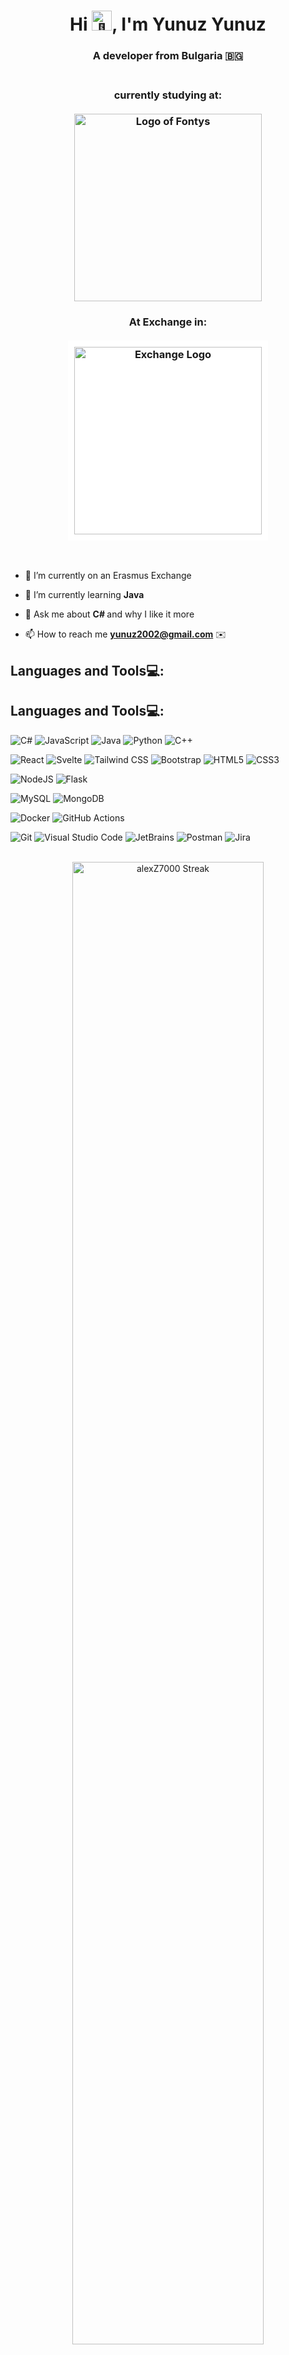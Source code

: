 <h1 align="center">Hi <img src="https://github.com/alexZ7000/alexZ7000/assets/78627928/2c5881c7-3bb1-41c9-953c-deccd387e09f" alt="👋" width="32" height="32">, I'm Yunuz Yunuz</h1>
<h3 align="center">A developer from Bulgaria 🇧🇬 <br><br>
<h3 align="center"> currently studying at: <br><br>
<img src="https://upload.wikimedia.org/wikipedia/commons/5/54/Logo_of_Fontys_University_of_Applied_Sciences.png" alt="Logo of Fontys" width="300"/> </h3>

<h3 align="center"> At Exchange in: <br><br>
<div style="background-color:white; display:inline-block; padding:10px;">
  <img src="https://upload.wikimedia.org/wikipedia/ca/4/48/Logo_URV.png" alt="Exchange Logo" width="300"/>
</div> </h3>
<br>

- 🔭 I’m currently on an Erasmus Exchange

- 🌱 I’m currently learning **Java**

- 💬 Ask me about <strong>C# </strong> and why I like it more

- 📫 How to reach me **yunuz2002@gmail.com** ✉️

<h2 align="left">Languages and Tools💻:</h2>

<h2 align="left">Languages and Tools💻:</h2>

<!-- Programming Languages -->
![C#](https://img.shields.io/badge/c%23-%23239120.svg?style=for-the-badge&logo=c-sharp&logoColor=white)
![JavaScript](https://img.shields.io/badge/javascript-%23323330.svg?style=for-the-badge&logo=javascript&logoColor=%23F7DF1E)
![Java](https://img.shields.io/badge/java-%23ED8B00.svg?style=for-the-badge&logo=java&logoColor=white)
![Python](https://img.shields.io/badge/python-3670A0?style=for-the-badge&logo=python&logoColor=ffdd54)
![C++](https://img.shields.io/badge/c++-%2300599C.svg?style=for-the-badge&logo=c%2B%2B&logoColor=white)

<!-- Frontend Frameworks & Libraries -->
![React](https://img.shields.io/badge/react-%2320232a.svg?style=for-the-badge&logo=react&logoColor=%2361DAFB)
![Svelte](https://img.shields.io/badge/svelte-%23FF3E00.svg?style=for-the-badge&logo=svelte&logoColor=white)
![Tailwind CSS](https://img.shields.io/badge/tailwindcss-%2338B2AC.svg?style=for-the-badge&logo=tailwind-css&logoColor=white)
![Bootstrap](https://img.shields.io/badge/bootstrap-%23563D7C.svg?style=for-the-badge&logo=bootstrap&logoColor=white)
![HTML5](https://img.shields.io/badge/html5-%23E34F26.svg?style=for-the-badge&logo=html5&logoColor=white)
![CSS3](https://img.shields.io/badge/css3-%231572B6.svg?style=for-the-badge&logo=css3&logoColor=white)

<!-- Backend / Server-Side -->
![NodeJS](https://img.shields.io/badge/node.js-6DA55F?style=for-the-badge&logo=node.js&logoColor=white)
![Flask](https://img.shields.io/badge/flask-%23000.svg?style=for-the-badge&logo=flask&logoColor=white)

<!-- Databases -->
![MySQL](https://img.shields.io/badge/mysql-%2300f.svg?style=for-the-badge&logo=mysql&logoColor=white)
![MongoDB](https://img.shields.io/badge/MongoDB-%234ea94b.svg?style=for-the-badge&logo=mongodb&logoColor=white)

<!-- DevOps / CI/CD -->
![Docker](https://img.shields.io/badge/docker-%230db7ed.svg?style=for-the-badge&logo=docker&logoColor=white)
![GitHub Actions](https://img.shields.io/badge/github_actions-%232671E5.svg?style=for-the-badge&logo=github-actions&logoColor=white)

<!-- Tools / IDEs -->
![Git](https://img.shields.io/badge/git-%23F05033.svg?style=for-the-badge&logo=git&logoColor=white)
![Visual Studio Code](https://img.shields.io/badge/Visual_Studio_Code-0078d7.svg?style=for-the-badge&logo=visual-studio-code&logoColor=white)
![JetBrains](https://img.shields.io/badge/JetBrains-%23000000.svg?style=for-the-badge&logo=jetbrains&logoColor=white)
![Postman](https://img.shields.io/badge/postman-%23FF6C37.svg?style=for-the-badge&logo=postman&logoColor=white)
![Jira](https://img.shields.io/badge/jira-%23007ACC.svg?style=for-the-badge&logo=jira&logoColor=white)


<br>
<div align="center">
  <img src="https://streak-stats.demolab.com/?user=yunkaa19&theme=radical" alt="alexZ7000 Streak" width='78%'/>
  <img src="https://github-readme-stats.vercel.app/api?username=yunkaa19&show_icons=true&theme=radical" alt="alexZ7000 Nota" width=78% />
  <img src="https://github-readme-stats.vercel.app/api/top-langs?username=yunkaa19&show_icons=true&theme=radical&locale=en&layout=compact" alt="alexZ7000 Languages" width='78%'/>
</div>
